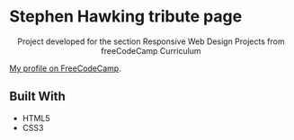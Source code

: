 # Stephen Hawking tribute page

<p align="center">
Project developed for the section Responsive Web Design Projects
from freeCodeCamp Curriculum
</p>

[My profile on FreeCodeCamp](https://www.freecodecamp.org/stefanosaffran).

## Built With

- HTML5 
- CSS3
